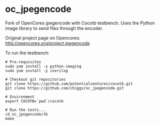 oc_jpegencode
=============

Fork of OpenCores jpegencode with Cocotb testbench. Uses the Python image library to send files through the encoder.

Original project page on Opencores: http://opencores.org/project,jpegencode

To run the testbench:

    # Pre-requisites
    sudo yum install -y python-imaging
    sudo yum install -y iverilog
    
    # Checkout git repositories
    git clone https://github.com/potentialventures/cocotb.git
    git clone https://github.com/chiggs/oc_jpegencode.git
    
    # Environment
    export COCOTB=`pwd`/cocotb
    
    # Run the tests...
    cd oc_jpegencode/tb
    make

